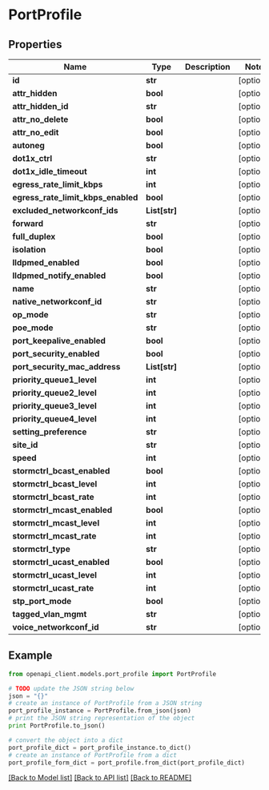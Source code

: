 # PortProfile


## Properties

Name | Type | Description | Notes
------------ | ------------- | ------------- | -------------
**id** | **str** |  | [optional] 
**attr_hidden** | **bool** |  | [optional] 
**attr_hidden_id** | **str** |  | [optional] 
**attr_no_delete** | **bool** |  | [optional] 
**attr_no_edit** | **bool** |  | [optional] 
**autoneg** | **bool** |  | [optional] 
**dot1x_ctrl** | **str** |  | [optional] 
**dot1x_idle_timeout** | **int** |  | [optional] 
**egress_rate_limit_kbps** | **int** |  | [optional] 
**egress_rate_limit_kbps_enabled** | **bool** |  | [optional] 
**excluded_networkconf_ids** | **List[str]** |  | [optional] 
**forward** | **str** |  | [optional] 
**full_duplex** | **bool** |  | [optional] 
**isolation** | **bool** |  | [optional] 
**lldpmed_enabled** | **bool** |  | [optional] 
**lldpmed_notify_enabled** | **bool** |  | [optional] 
**name** | **str** |  | [optional] 
**native_networkconf_id** | **str** |  | [optional] 
**op_mode** | **str** |  | [optional] 
**poe_mode** | **str** |  | [optional] 
**port_keepalive_enabled** | **bool** |  | [optional] 
**port_security_enabled** | **bool** |  | [optional] 
**port_security_mac_address** | **List[str]** |  | [optional] 
**priority_queue1_level** | **int** |  | [optional] 
**priority_queue2_level** | **int** |  | [optional] 
**priority_queue3_level** | **int** |  | [optional] 
**priority_queue4_level** | **int** |  | [optional] 
**setting_preference** | **str** |  | [optional] 
**site_id** | **str** |  | [optional] 
**speed** | **int** |  | [optional] 
**stormctrl_bcast_enabled** | **bool** |  | [optional] 
**stormctrl_bcast_level** | **int** |  | [optional] 
**stormctrl_bcast_rate** | **int** |  | [optional] 
**stormctrl_mcast_enabled** | **bool** |  | [optional] 
**stormctrl_mcast_level** | **int** |  | [optional] 
**stormctrl_mcast_rate** | **int** |  | [optional] 
**stormctrl_type** | **str** |  | [optional] 
**stormctrl_ucast_enabled** | **bool** |  | [optional] 
**stormctrl_ucast_level** | **int** |  | [optional] 
**stormctrl_ucast_rate** | **int** |  | [optional] 
**stp_port_mode** | **bool** |  | [optional] 
**tagged_vlan_mgmt** | **str** |  | [optional] 
**voice_networkconf_id** | **str** |  | [optional] 

## Example

```python
from openapi_client.models.port_profile import PortProfile

# TODO update the JSON string below
json = "{}"
# create an instance of PortProfile from a JSON string
port_profile_instance = PortProfile.from_json(json)
# print the JSON string representation of the object
print PortProfile.to_json()

# convert the object into a dict
port_profile_dict = port_profile_instance.to_dict()
# create an instance of PortProfile from a dict
port_profile_form_dict = port_profile.from_dict(port_profile_dict)
```
[[Back to Model list]](../README.md#documentation-for-models) [[Back to API list]](../README.md#documentation-for-api-endpoints) [[Back to README]](../README.md)


